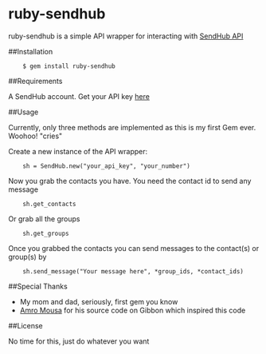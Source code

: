 # ruby-sendhub

ruby-sendhub is a simple API wrapper for interacting with [SendHub API](http://www.sendhub.com/developer)

##Installation

		$ gem install ruby-sendhub

##Requirements

A SendHub account. Get your API key [here](https://www.sendhub.com/settings)

##Usage

Currently, only three methods are implemented as this is my first Gem ever. Woohoo! "cries"

Create a new instance of the API wrapper:

		sh = SendHub.new("your_api_key", "your_number")
		
Now you grab the contacts you have. You need the contact id to send any message

		sh.get_contacts

Or grab all the groups

		sh.get_groups

Once you grabbed the contacts you can send messages to the contact(s) or group(s) by

		sh.send_message("Your message here", *group_ids, *contact_ids)

##Special Thanks

* My mom and dad, seriously, first gem you know
* [Amro Mousa](https://github.com/amro) for his source code on Gibbon which inspired this code

##License

No time for this, just do whatever you want
